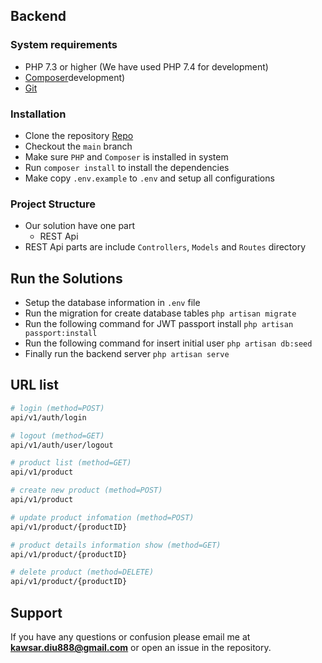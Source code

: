 ## Backend



### System requirements
* PHP 7.3 or higher (We have used PHP 7.4 for development)
* [Composer](https://getcomposer.org/Composer)development)
* [Git](https://git-scm.com/)

### Installation
* Clone the repository [Repo](https://github.com/mkawsar/laravel-dev-api)
* Checkout the `main` branch
* Make sure `PHP` and `Composer` is installed in system
* Run `composer install` to install the dependencies
* Make copy `.env.example` to `.env` and setup all configurations

### Project Structure
* Our solution have one part
    * REST Api
* REST Api parts are include `Controllers`, `Models` and `Routes` directory
## Run the Solutions
* Setup the database information in `.env` file
* Run the migration for create database tables `php artisan migrate`
* Run the following command for JWT passport install `php artisan passport:install`
* Run the following command for insert initial user `php artisan db:seed`
* Finally run the backend server `php artisan serve`

## URL list
```bash
# login (method=POST)
api/v1/auth/login

# logout (method=GET)
api/v1/auth/user/logout

# product list (method=GET)
api/v1/product 

# create new product (method=POST)
api/v1/product

# update product infomation (method=POST)
api/v1/product/{productID}

# product details information show (method=GET)
api/v1/product/{productID}

# delete product (method=DELETE)
api/v1/product/{productID}
```

## Support

If you have any questions or confusion please email me at **kawsar.diu888@gmail.com** or open an issue in the repository.